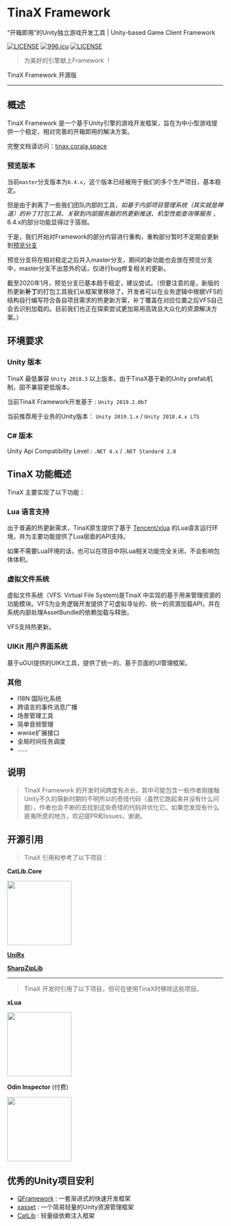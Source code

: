 # TinaX Framework
“开箱即用”的Unity独立游戏开发工具 | Unity-based Game Client Framework

[![LICENSE](https://img.shields.io/badge/license-NPL%20(The%20996%20Prohibited%20License)-blue.svg)](https://github.com/996icu/996.ICU/blob/master/LICENSE)
<a href="https://996.icu"><img src="https://img.shields.io/badge/link-996.icu-red.svg" alt="996.icu"></a>
[![LICENSE](https://camo.githubusercontent.com/3867ce531c10be1c59fae9642d8feca417d39b58/68747470733a2f2f696d672e736869656c64732e696f2f6769746875622f6c6963656e73652f636f6f6b6965592f596561726e696e672e737667)](https://github.com/yomunsam/TinaX/blob/master/LICENSE)

> 为美好的引擎献上Framework ！

TinaX Framework 开源版

------

## 概述

TinaX Framework 是一个基于Unity引擎的游戏开发框架，旨在为中小型游戏提供一个稳定、相对完善的开箱即用的解决方案。

完整文档请访问：[tinax.corala.space](https://tinax.corala.space)

### 预览版本

当前`master`分支版本为`6.4.x`，这个版本已经被用于我们的多个生产项目，基本稳定。

但是由于剥离了一些我们团队内部的工具，*如基于内部项目管理系统（其实就是禅道）的补丁打包工具、关联到内部服务器的热更新推送、机型性能查询等服务* ，6.4.x的部分功能显得过于孱弱。

于是，我们开始对Framework的部分内容进行重构，重构部分暂时不定期会更新到[预览分支](https://github.com/yomunsam/TinaX/tree/tinax_6.5)

预览分支将在相对稳定之后并入master分支，期间的新功能也会放在预览分支中，master分支不出意外的话，仅进行bug修复相关的更新。

截至2020年1月，预览分支已基本趋于稳定，建议尝试。（但要注意的是，新版的热更新**补丁**的打包工具我们从框架里移除了，开发者可以在业务逻辑中根据VFS的结构自行编写符合各自项目需求的热更新方案，补丁覆盖在对应位置之后VFS自己会去识别加载的。目前我们也正在探索尝试更加易用高效且大众化的资源解决方案。）

## 环境要求

### Unity 版本 

TinaX 最低兼容 `Unity 2018.3` 以上版本，由于TinaX基于新的Unity prefab机制，固不兼容更低版本。

当前TinaX Framework开发基于 : `Unity 2019.2.0b7`

当前推荐用于业务的Unity版本： `Unity 2019.1.x` / `Unity 2018.4.x LTS`

### C# 版本 

Unity Api Compatibility Level : `.NET 4.x` / `.NET Standard 2.0`


## TinaX 功能概述

TinaX 主要实现了以下功能：

### Lua 语言支持 

出于普遍的热更新需求，TinaX原生提供了基于 [Tencent/xlua](https://github.com/Tencent/xLua) 的Lua语言运行环境，并为主要功能提供了Lua层面的API支持。

如果不需要Lua环境的话，也可以在项目中将Lua相关功能完全关闭，不会影响包体体积。

### 虚拟文件系统 

虚拟文件系统（VFS: Virtual File System)是TinaX 中实现的基于用来管理资源的功能模块。VFS为业务逻辑开发提供了可虚拟寻址的、统一的资源加载API，并在系统内部处理AssetBundle的依赖加载与释放。

VFS支持热更新。

### UIKit 用户界面系统 

基于uGUI提供的UIKit工具，提供了统一的、基于页面的UI管理框架。

### 其他 

- I18N 国际化系统
- 跨语言的事件消息广播
- 场景管理工具
- 简单音频管理
- wwise扩展接口
- 全局时间任务调度
- ……


## 说明

> TinaX Framework 的开发时间跨度有点长，其中可能包含一些作者刚接触Unity不久的萌新时期的不明所以的奇怪代码（虽然它跑起来并没有什么问题），作者也会不断的去找到这些奇怪的代码并优化它。如果您发现有什么匪夷所思的地方，欢迎提PR和Issues，谢谢。

## 开源引用

> TinaX 引用和参考了以下项目：

**CatLib.Core**


<a href="https://github.com/CatLib/Core" target="_blank"><img src="https://camo.githubusercontent.com/d402b21f4ebb6532d5d20d94fbfbb3a5c26914fa/687474703a2f2f6361746c69622e696f2f696d67732f6c6f676f2d7478742e706e67" width = "150" /></a>

**[UniRx](https://github.com/neuecc/UniRx)**

**[SharpZipLib](https://github.com/icsharpcode/SharpZipLib)**

------

> TinaX 开发时引用了以下项目，但可在使用TinaX时移除这些项目。

**xLua**

<a href="https://github.com/Tencent/xLua" target="_blank"><img src="https://github.com/Tencent/xLua/raw/master/Assets/XLua/Doc/xLua.png" width = "150" /></a>

**Odin Inspector** (付费)

<a href="https://odininspector.com/" target="_blank"><img src="https://odininspector.com/files/misc/logo.png" width = "150" /></a>


## 优秀的Unity项目安利

- [QFramework](https://github.com/liangxiegame/QFramework) : 一套渐进式的快速开发框架
- [xasset](https://github.com/xasset/xasset) : 一个简易轻量的Unity资源管理框架
- [CatLib](https://github.com/CatLib/Core) : 轻量级依赖注入框架